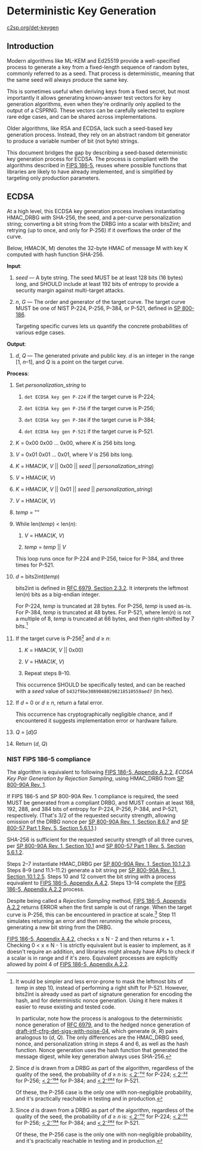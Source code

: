 # Deterministic Key Generation

[c2sp.org/det-keygen](https://c2sp.org/det-keygen)

## Introduction

Modern algorithms like ML-KEM and Ed25519 provide a well-specified process to
generate a key from a fixed-length sequence of random bytes, commonly referred
to as a seed. That process is deterministic, meaning that the same seed will
always produce the same key.

This is sometimes useful when deriving keys from a fixed secret, but most
importantly it allows generating known-answer test vectors for key generation
algorithms, even when they're ordinarily only applied to the output of a CSPRNG.
These vectors can be carefully selected to explore rare edge cases, and can be
shared across implementations.

Older algorithms, like RSA and ECDSA, lack such a seed-based key generation
process. Instead, they rely on an abstract random bit generator to produce a
variable number of bit (not byte) strings.

This document bridges the gap by describing a seed-based deterministic key
generation process for ECDSA. The process is compliant with the algorithms
described in [FIPS 186-5], reuses where possible functions that libraries are
likely to have already implemented, and is simplified by targeting only
production parameters.

## ECDSA

At a high level, this ECDSA key generation process involves instantiating
HMAC_DRBG with SHA-256, the seed, and a per-curve personalization string;
converting a bit string from the DRBG into a scalar with bits2int; and retrying
(up to once, and only for P-256) if it overflows the order of the curve.

Below, HMAC(K, M) denotes the 32-byte HMAC of message M with key K computed with
hash function SHA-256.

**Input**:

1. *seed* — A byte string. The seed MUST be at least 128 bits (16 bytes) long,
   and SHOULD include at least 192 bits of entropy to provide a security margin
   against multi-target attacks.

2. *n*, *G* — The order and generator of the target curve. The target curve MUST
   be one of NIST P-224, P-256, P-384, or P-521, defined in [SP 800-186].

   Targeting specific curves lets us quantify the concrete probabilities of
   various edge cases.

**Output**:

1. *d*, *Q* — The generated private and public key. *d* is an integer in the
   range [1, *n*–1], and *Q* is a point on the target curve.

**Process**:

1. Set *personalization_string* to

   1. `det ECDSA key gen P-224` if the target curve is P-224;

   2. `det ECDSA key gen P-256` if the target curve is P-256;
   
   3. `det ECDSA key gen P-384` if the target curve is P-384;
   
   4. `det ECDSA key gen P-521` if the target curve is P-521.

2. *K* = 0x00 0x00 ... 0x00, where *K* is 256 bits long.

3. *V* = 0x01 0x01 ... 0x01, where *V* is 256 bits long.

4. *K* = HMAC(*K*, *V* || 0x00 || *seed* || *personalization_string*)

5. *V* = HMAC(*K*, *V*)

6. *K* = HMAC(*K*, *V* || 0x01 || *seed* || *personalization_string*)

7. *V* = HMAC(*K*, *V*)

8. *temp* = ""

9. While len(*temp*) < len(*n*):

   1. *V* = HMAC(*K*, *V*)

   2. *temp* = *temp* || *V*

   This loop runs once for P-224 and P-256, twice for P-384,
   and three times for P-521.

10. *d* = bits2int(*temp*)

    bits2int is defined in [RFC 6979, Section 2.3.2].
    It interprets the leftmost len(*n*) bits as a big-endian integer.

    For P-224, *temp* is truncated at 28 bytes.
    For P-256, *temp* is used as-is.
    For P-384, *temp* is truncated at 48 bytes.
    For P-521, where len(*n*) is not a multiple of 8, *temp* is truncated at 66
    bytes, and then right-shifted by 7 bits.[^bits2int]

11. If the target curve is P-256[^retry] and *d* ≥ *n*:

    1. *K* = HMAC(*K*, *V* || 0x00)

    2. *V* = HMAC(*K*, *V*)

    3. Repeat steps 8–10.

    This occurrence SHOULD be specifically tested, and can be reached with a
    *seed* value of `b432f9be30890480298218510559aed7` (in hex).

12. If *d* = 0 or *d* ≥ *n*, return a fatal error.

    This occurrence has cryptographically negligible chance, and if encountered
    it suggests implementation error or hardware failure.

13. *Q* = [*d*]*G*

14. Return (*d*, *Q*)

[^bits2int]: It would be simpler and less error-prone to mask the leftmost bits of *temp* in
    step 10, instead of performing a right shift for P-521. However, bits2int is
    already used as part of signature generation for encoding the hash, and for
    deterministic nonce generation. Using it here makes it easier to reuse existing
    and tested code.

    In particular, note how the process is analogous to the deterministic nonce
    generation of [RFC 6979], and to the hedged nonce generation of
    [draft-irtf-cfrg-det-sigs-with-noise-04], which generate (*k*, *R*) pairs
    analogous to (*d*, *Q*). The only differences are the HMAC_DRBG seed, nonce, and
    personalization string in steps 4 and 6, as well as the hash function. Nonce
    generation uses the hash function that generated the message digest, while key
    generation always uses SHA-256.

[^retry]: Since *d* is drawn from a DRBG as part of the algorithm, regardless of
    the quality of the seed, the probability of *d* ≥ *n* is:
    [< 2⁻¹¹²](https://www.wolframalpha.com/input?i=log2%281+-+26959946667150639794667015087019625940457807714424391721682722368061+%2F+2%5E224%29) for P-224;
    [< 2⁻³²](https://www.wolframalpha.com/input?i=log2%281+-+115792089210356248762697446949407573529996955224135760342422259061068512044369+%2F+2%5E256%29) for P-256;
    [< 2⁻¹⁹⁴](https://www.wolframalpha.com/input?i=log2%281+-+39402006196394479212279040100143613805079739270465446667946905279627659399113263569398956308152294913554433653942643+%2F+2%5E384%29) for P-384; and
    [< 2⁻²⁶²](https://www.wolframalpha.com/input?i=log2%281+-+6864797660130609714981900799081393217269435300143305409394463459185543183397655394245057746333217197532963996371363321113864768612440380340372808892707005449+%2F+2%5E521%29) for P-521.

    Of these, the P-256 case is the only one with non-negligible probability, and
    it's practically reachable in testing and in production.

### NIST FIPS 186-5 compliance

The algorithm is equivalent to following [FIPS 186-5, Appendix A.2.2], *ECDSA
Key Pair Generation by Rejection Sampling*, using HMAC_DRBG from [SP 800-90A Rev. 1].

If FIPS 186-5 and SP 800-90A Rev. 1 compliance is required, the seed MUST be
generated from a compliant DRBG, and MUST contain at least 168, 192, 288, and
384 bits of entropy for P-224, P-256, P-384, and P-521, respectively.
(That's 3/2 of the requested security strength, allowing omission of the DRBG
nonce per [SP 800-90A Rev. 1, Section 8.6.7] and [SP 800-57 Part 1 Rev. 5,
Section 5.6.1.1].)

SHA-256 is sufficient for the requested security strength of all three curves,
per [SP 800-90A Rev. 1, Section 10.1] and [SP 800-57 Part 1 Rev. 5, Section 5.6.1.2].

Steps 2–7 instantiate HMAC_DRBG per [SP 800-90A Rev. 1, Section 10.1.2.3].
Steps 8–9 (and 11.1–11.2) generate a bit string per [SP 800-90A Rev. 1, Section 10.1.2.5].
Steps 10 and 12 convert the bit string with a process equivalent to [FIPS 186-5,
Appendix A.4.2].
Steps 13–14 complete the [FIPS 186-5, Appendix A.2.2] process.

Despite being called a *Rejection Sampling* method, [FIPS 186-5, Appendix A.2.2]
returns ERROR when the first sample is out of range.
When the target curve is P-256, this can be encountered in practice at scale.[^retry]
Step 11 simulates returning an error and then rerunning the whole process,
generating a new bit string from the DRBG.

[FIPS 186-5, Appendix A.4.2], checks x ≤ N - 2 and then returns x + 1.
Checking 0 < x ≤ N - 1 is strictly equivalent but is easier to implement, as it
doesn't require an addition, and libraries might already have APIs to check if a
scalar is in range and if it's zero.
Equivalent processes are explicitly allowed by point 4 of [FIPS 186-5, Appendix A.2.2].

[FIPS 186-5]: https://doi.org/10.6028/NIST.FIPS.186-5
[FIPS 186-5, Appendix A.2.2]: https://doi.org/10.6028/NIST.FIPS.186-5#%5B%7B%22num%22%3A156%2C%22gen%22%3A0%7D%2C%7B%22name%22%3A%22XYZ%22%7D%2C70%2C409%2C0%5D
[FIPS 186-5, Appendix A.4.2]: https://doi.org/10.6028/NIST.FIPS.186-5#%5B%7B%22num%22%3A172%2C%22gen%22%3A0%7D%2C%7B%22name%22%3A%22XYZ%22%7D%2C70%2C319%2C0%5D
[SP 800-186]: https://doi.org/10.6028/NIST.SP.800-186
[SP 800-57 Part 1 Rev. 5, Section 5.6.1.1]: https://doi.org/10.6028/NIST.SP.800-57pt1r5#%5B%7B%22num%22%3A193%2C%22gen%22%3A0%7D%2C%7B%22name%22%3A%22XYZ%22%7D%2C70%2C529%2C0%5D
[SP 800-57 Part 1 Rev. 5, Section 5.6.1.2]: https://doi.org/10.6028/NIST.SP.800-57pt1r5#%5B%7B%22num%22%3A199%2C%22gen%22%3A0%7D%2C%7B%22name%22%3A%22XYZ%22%7D%2C70%2C326%2C0%5D
[SP 800-90A Rev. 1]: https://doi.org/10.6028/NIST.SP.800-90Ar1
[SP 800-90A Rev. 1, Section 10.1]: https://doi.org/10.6028/NIST.SP.800-90Ar1
[SP 800-90A Rev. 1, Section 10.1.2.3]: https://doi.org/10.6028/NIST.SP.800-90Ar1
[SP 800-90A Rev. 1, Section 10.1.2.5]: https://doi.org/10.6028/NIST.SP.800-90Ar1
[SP 800-90A Rev. 1, Section 8.6.7]: https://doi.org/10.6028/NIST.SP.800-90Ar1
[RFC 6979]: https://rfc-editor.org/rfc/rfc6979.html
[RFC 6979, Section 2.3.2]: https://rfc-editor.org/rfc/rfc6979.html#section-2.3.2
[draft-irtf-cfrg-det-sigs-with-noise-04]: https://datatracker.ietf.org/doc/html/draft-irtf-cfrg-det-sigs-with-noise-04
